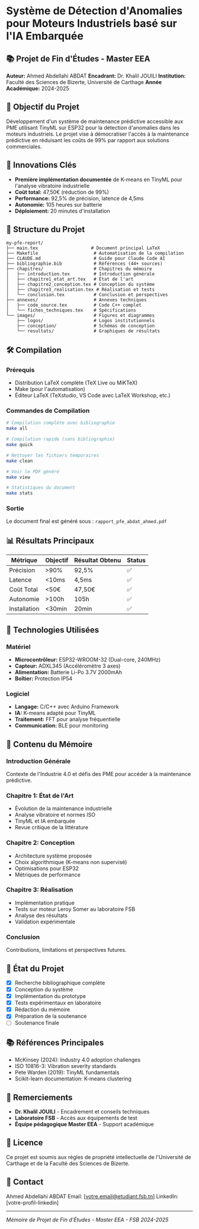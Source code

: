 # Système de Détection d'Anomalies pour Moteurs Industriels basé sur l'IA Embarquée

## 📚 Projet de Fin d'Études - Master EEA

**Auteur:** Ahmed Abdellahi ABDAT
**Encadrant:** Dr. Khalil JOUILI
**Institution:** Faculté des Sciences de Bizerte, Université de Carthage
**Année Académique:** 2024-2025

## 🎯 Objectif du Projet

Développement d'un système de maintenance prédictive accessible aux PME utilisant TinyML sur ESP32 pour la détection d'anomalies dans les moteurs industriels. Le projet vise à démocratiser l'accès à la maintenance prédictive en réduisant les coûts de 99% par rapport aux solutions commerciales.

## 🚀 Innovations Clés

- **Première implémentation documentée** de K-means en TinyML pour l'analyse vibratoire industrielle
- **Coût total:** 47,50€ (réduction de 99%)
- **Performance:** 92,5% de précision, latence de 4,5ms
- **Autonomie:** 105 heures sur batterie
- **Déploiement:** 20 minutes d'installation

## 📁 Structure du Projet

```
my-pfe-report/
├── main.tex                    # Document principal LaTeX
├── Makefile                     # Automatisation de la compilation
├── CLAUDE.md                    # Guide pour Claude Code AI
├── bibliographie.bib            # Références (44+ sources)
├── chapitres/                   # Chapitres du mémoire
│   ├── introduction.tex         # Introduction générale
│   ├── chapitre1_etat_art.tex   # État de l'art
│   ├── chapitre2_conception.tex # Conception du système
│   ├── chapitre3_realisation.tex # Réalisation et tests
│   └── conclusion.tex           # Conclusion et perspectives
├── annexes/                     # Annexes techniques
│   ├── code_source.tex          # Code C++ complet
│   └── fiches_techniques.tex    # Spécifications
└── images/                      # Figures et diagrammes
    ├── logos/                   # Logos institutionnels
    ├── conception/              # Schémas de conception
    └── resultats/               # Graphiques de résultats
```

## 🛠️ Compilation

### Prérequis
- Distribution LaTeX complète (TeX Live ou MiKTeX)
- Make (pour l'automatisation)
- Éditeur LaTeX (TeXstudio, VS Code avec LaTeX Workshop, etc.)

### Commandes de Compilation

```bash
# Compilation complète avec bibliographie
make all

# Compilation rapide (sans bibliographie)
make quick

# Nettoyer les fichiers temporaires
make clean

# Voir le PDF généré
make view

# Statistiques du document
make stats
```

### Sortie
Le document final est généré sous : `rapport_pfe_abdat_ahmed.pdf`

## 📊 Résultats Principaux

| Métrique | Objectif | Résultat Obtenu | Status |
|----------|----------|-----------------|---------|
| Précision | >90% | 92,5% | ✅ |
| Latence | <10ms | 4,5ms | ✅ |
| Coût Total | <50€ | 47,50€ | ✅ |
| Autonomie | >100h | 105h | ✅ |
| Installation | <30min | 20min | ✅ |

## 🔬 Technologies Utilisées

### Matériel
- **Microcontrôleur:** ESP32-WROOM-32 (Dual-core, 240MHz)
- **Capteur:** ADXL345 (Accéléromètre 3 axes)
- **Alimentation:** Batterie Li-Po 3.7V 2000mAh
- **Boîtier:** Protection IP54

### Logiciel
- **Langage:** C/C++ avec Arduino Framework
- **IA:** K-means adapté pour TinyML
- **Traitement:** FFT pour analyse fréquentielle
- **Communication:** BLE pour monitoring

## 📖 Contenu du Mémoire

### Introduction Générale
Contexte de l'Industrie 4.0 et défis des PME pour accéder à la maintenance prédictive.

### Chapitre 1: État de l'Art
- Évolution de la maintenance industrielle
- Analyse vibratoire et normes ISO
- TinyML et IA embarquée
- Revue critique de la littérature

### Chapitre 2: Conception
- Architecture système proposée
- Choix algorithmique (K-means non supervisé)
- Optimisations pour ESP32
- Métriques de performance

### Chapitre 3: Réalisation
- Implémentation pratique
- Tests sur moteur Leroy Somer au laboratoire FSB
- Analyse des résultats
- Validation expérimentale

### Conclusion
Contributions, limitations et perspectives futures.

## 🔄 État du Projet

- [x] Recherche bibliographique complète
- [x] Conception du système
- [x] Implémentation du prototype
- [x] Tests expérimentaux en laboratoire
- [x] Rédaction du mémoire
- [x] Préparation de la soutenance
- [ ] Soutenance finale

## 📚 Références Principales

- McKinsey (2024): Industry 4.0 adoption challenges
- ISO 10816-3: Vibration severity standards
- Pete Warden (2019): TinyML fundamentals
- Scikit-learn documentation: K-means clustering

## 🤝 Remerciements

- **Dr. Khalil JOUILI** - Encadrement et conseils techniques
- **Laboratoire FSB** - Accès aux équipements de test
- **Équipe pédagogique Master EEA** - Support académique

## 📄 Licence

Ce projet est soumis aux règles de propriété intellectuelle de l'Université de Carthage et de la Faculté des Sciences de Bizerte.

## 📧 Contact

Ahmed Abdellahi ABDAT
Email: [votre.email@etudiant.fsb.tn]
LinkedIn: [votre-profil-linkedin]

---

*Mémoire de Projet de Fin d'Études - Master EEA - FSB 2024-2025*